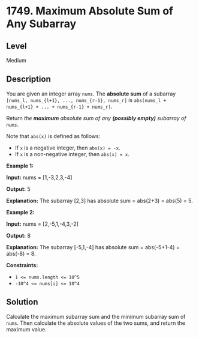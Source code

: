 # 1749. Maximum Absolute Sum of Any Subarray
## Level
Medium

## Description
You are given an integer array `nums`. The **absolute sum** of a subarray `[nums_l, nums_{l+1}, ..., nums_{r-1}, nums_r]` is `abs(nums_l + nums_{l+1} + ... + nums_{r-1} + nums_r)`.

Return *the **maximum** absolute sum of any **(possibly empty)** subarray of `nums`*.

Note that `abs(x)` is defined as follows:

* If `x` is a negative integer, then `abs(x) = -x`.
* If `x` is a non-negative integer, then `abs(x) = x`.

**Example 1:**

**Input:** nums = [1,-3,2,3,-4]

**Output:** 5

**Explanation:** The subarray [2,3] has absolute sum = abs(2+3) = abs(5) = 5.

**Example 2:**

**Input:** nums = [2,-5,1,-4,3,-2]

**Output:** 8

**Explanation:** The subarray [-5,1,-4] has absolute sum = abs(-5+1-4) = abs(-8) = 8.

**Constraints:**

* `1 <= nums.length <= 10^5`
* `-10^4 <= nums[i] <= 10^4`

## Solution
Calculate the maximum subarray sum and the minimum subarray sum of `nums`. Then calculate the absolute values of the two sums, and return the maximum value.
